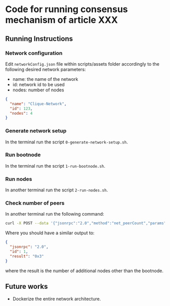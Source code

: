 # Code for running consensus mechanism of article XXX

## Running Instructions
### Network configuration
Edit `networkConfig.json` file within scripts/assets folder accordingly to the following desired network parameters:

- name: the name of the network
- id: network id to be used
- nodes: number of nodes

```json
{
  "name": "Clique-Network",
  "id": 123,
  "nodes": 4
}
```

### Generate network setup

In the terminal run the script `0-generate-network-setup.sh`.

### Run bootnode

In the terminal run the script `1-run-bootnode.sh`.

### Run nodes

In another terminal run the script `2-run-nodes.sh`.

### Check number of peers

In another terminal run the following command:

```bash
curl -X POST --data '{"jsonrpc":"2.0","method":"net_peerCount","params":[],"id":1}' localhost:8545 --silent | jq
```

Where you should have a similar output to:

```json
{
  "jsonrpc": "2.0",
  "id": 1,
  "result": "0x3"
}
```

where the result is the number of additional nodes other than the bootnode.

## Future works

- Dockerize the entire network architecture.